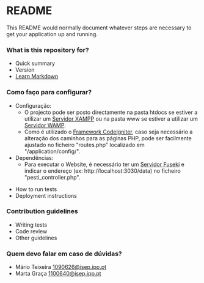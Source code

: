 # README #

This README would normally document whatever steps are necessary to get your application up and running.

### What is this repository for? ###

* Quick summary
* Version
* [Learn Markdown](https://bitbucket.org/tutorials/markdowndemo)

### Como faço para configurar? ###

+ Configuração:
    *  O projecto pode ser posto directamente na pasta htdocs se estiver a utilizar um [Servidor XAMPP](https://www.apachefriends.org/index.html) ou na pasta www se estiver a utilizar um [Servidor WAMP](http://www.wampserver.com/en/).
    *  Como é utilizado o [Framework CodeIgniter](http://ellislab.com/codeigniter), caso seja necessário a alteração dos caminhos para as páginas PHP, pode ser facilmente ajustado no ficheiro "routes.php" localizado em "/application/config/".
+ Dependências:
    *  Para executar o Website, é necessário ter um [Servidor Fuseki](https://jena.apache.org/documentation/serving_data/) e indicar o endereço (ex: http://localhost:3030/data) no ficheiro "pesti_controller.php".
* How to run tests
* Deployment instructions

### Contribution guidelines ###

* Writing tests
* Code review
* Other guidelines

### Quem devo falar em caso de dúvidas? ###

* Mário Teixeira [1090626@isep.ipp.pt](mailto:1090626@isep.ipp.pt)
* Marta Graça [1100640@isep.ipp.pt](mailto:1100640@isep.ipp.pt)